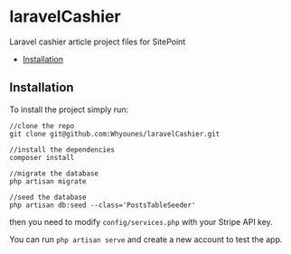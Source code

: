 laravelCashier
==============

Laravel cashier article project files for SitePoint

- [Installation](#installation)

<a name="installation"></a>
## Installation
To install the project simply run:

```
//clone the repo
git clone git@github.com:Whyounes/laravelCashier.git

//install the dependencies
composer install

//migrate the database
php artisan migrate

//seed the database
php artisan db:seed --class='PostsTableSeeder'
```
then you need to modify `config/services.php` with your Stripe API key.

You can run `php artisan serve` and create a new account to test the app.